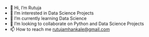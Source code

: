 - 👋 Hi, I’m Rutuja
- 👀 I’m interested in Data Science Projects
- 🌱 I’m currently learning Data Science
- 💞️ I’m looking to collaborate on Python and Data Science Projects
- 📫 How to reach me rutujamhankale@gmail.com

<!---
rutujamhankale123/rutujamhankale123 is a ✨ special ✨ repository because its `README.md` (this file) appears on your GitHub profile.
You can click the Preview link to take a look at your changes.
--->
